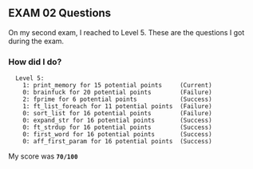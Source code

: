 ## EXAM 02 Questions

On my second exam, I reached to Level 5. These are the questions I got during the exam.

### How did I do?

```
  Level 5:
    1: print_memory for 15 potential points     (Current)
    0: brainfuck for 20 potential points        (Failure)
    2: fprime for 6 potential points            (Success)
    1: ft_list_foreach for 11 potential points  (Failure)
    0: sort_list for 16 potential points        (Failure)
    0: expand_str for 16 potential points       (Success)
    0: ft_strdup for 16 potential points        (Success)
    0: first_word for 16 potential points       (Success)
    0: aff_first_param for 16 potential points  (Success)
```
My score was **`70/100`**
